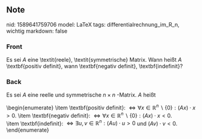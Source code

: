 ## Note
nid: 1589641759706
model: LaTeX
tags: differentialrechnung_im_R_n, wichtig
markdown: false

### Front
Es sei $A$ eine \textit{reele}, \textit{symmetrische} Matrix. Wann heißt $A$ \textbf{positiv definit}, wann \textbf{negativ definit}, \textbf{indefinit}?

### Back
Es sei $A$ eine reelle und symmetrische $n \times n$ -Matrix. $A$ heißt<div>\begin{enumerate}
\item \textbf{positiv definit}: $\Longleftrightarrow \forall x \in \mathbb{R}^{n} \backslash\{0\}:(A x) \cdot x>0$.
\item \textbf{<span>negativ definit</span><span>}: $\Longleftrightarrow \forall x \in \mathbb{R}^{n} \backslash\{0\}:(A x) \cdot x<0$.</span></div><div>\item \textbf{indefinit}: $\Longleftrightarrow \exists u, v \in \mathbb{R}^{n}:(A u) \cdot u>0$ und $(A v) \cdot v<0$.</div><div>\end{enumerate}</div>
